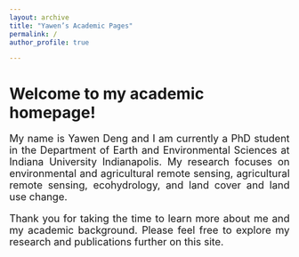 ```yaml
---
layout: archive
title: "Yawen’s Academic Pages"
permalink: /
author_profile: true

---
```

# Welcome to my academic homepage!
<p style="font-size: 18px; text-align: justify;">My name is Yawen Deng and I am currently a PhD student in the Department of Earth and Environmental Sciences at Indiana University Indianapolis.
My research focuses on environmental and agricultural remote sensing, agricultural remote sensing, ecohydrology, and land cover and land use change.</p>
<p style="font-size: 18px; text-align: justify;">Thank you for taking the time to learn more about me and my academic background. Please feel free to explore my research and publications further on this site.</p>
